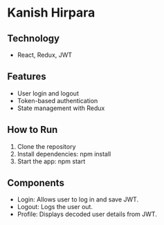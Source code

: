 #  Kanish Hirpara

## Technology
- React, Redux, JWT

## Features
- User login and logout
- Token-based authentication
- State management with Redux
## How to Run
1. Clone the repository
2. Install dependencies: npm install
3. Start the app: npm start
## Components
- Login: Allows user to log in and save JWT.
- Logout: Logs the user out.
- Profile: Displays decoded user details from JWT.

